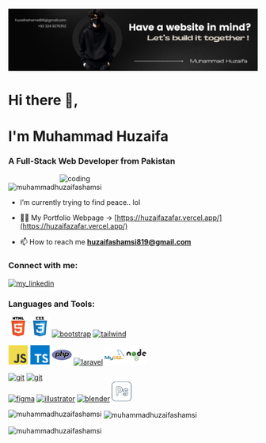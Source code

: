 ![logo](https://github.com/MuhammadHuzaifaShamsi/MuhammadHuzaifaShamsi/blob/main/LI_Banner.png) 

<h1 align="left">Hi there 👋,</h1>
<h1 align="left">I'm Muhammad Huzaifa</h1>
<h3 align="left">A Full-Stack Web Developer from Pakistan</h3>

<img align="right" alt="coding" width="400" src="https://miro.medium.com/v2/resize:fit:1358/1*zVnWJtyGOX_kUIDm6ccCfQ.gif">

<p align="left"> <img src="https://komarev.com/ghpvc/?username=muhammadhuzaifashamsi&label=Profile%20views&color=0e75b6&style=flat" alt="muhammadhuzaifashamsi" /> </p>

- I’m currently trying to find peace.. lol

- 👨‍💻 My Portfolio Webpage -> [https://huzaifazafar.vercel.app/](https://huzaifazafar.vercel.app/)

- 📫 How to reach me **huzaifashamsi819@gmail.com**

<h3 align="left">Connect with me:</h3>
<p align="left">
<a href="https://linkedin.com/in/huzaifazafars" target="_blank"><img align="center" src="https://raw.githubusercontent.com/rahuldkjain/github-profile-readme-generator/master/src/images/icons/Social/linked-in-alt.svg" alt="my_linkedin" height="30" width="40" /></a>
</p>

<h3 align="left">Languages and Tools:</h3>

<a href="https://www.w3.org/html/" target="_blank" rel="noreferrer"> <img src="https://raw.githubusercontent.com/devicons/devicon/master/icons/html5/html5-original-wordmark.svg" alt="html5" width="40" height="40"></a> <a href="https://www.w3schools.com/css/" target="_blank" rel="noreferrer"> <img src="https://raw.githubusercontent.com/devicons/devicon/master/icons/css3/css3-original-wordmark.svg" alt="css3" width="40" height="40"></a> <a href="https://getbootstrap.com" target="_blank" rel="noreferrer"> <img src="https://www.vectorlogo.zone/logos/getbootstrap/getbootstrap-icon.svg" alt="bootstrap" width="40" height="40"></a> <a href="https://tailwindcss.com/" target="_blank" rel="noreferrer"> <img src="https://www.vectorlogo.zone/logos/tailwindcss/tailwindcss-icon.svg" alt="tailwind" width="40" height="40"></a> 

<a href="https://developer.mozilla.org/en-US/docs/Web/JavaScript" target="_blank" rel="noreferrer"> <img src="https://raw.githubusercontent.com/devicons/devicon/master/icons/javascript/javascript-original.svg" alt="javascript" width="40" height="40"></a> <a href="https://www.typescriptlang.org/" target="_blank" rel="noreferrer"> <img src="https://raw.githubusercontent.com/devicons/devicon/master/icons/typescript/typescript-original.svg" alt="typescript" width="40" height="40"></a> <a href="https://www.php.net" target="_blank" rel="noreferrer"> <img src="https://raw.githubusercontent.com/devicons/devicon/master/icons/php/php-original.svg" alt="php" width="40" height="40"></a> <a href="[https://laravel.com/](https://laravel.com/)" target="_blank" rel="noreferrer"> <img src="https://www.vectorlogo.zone/logos/laravel/laravel-icon.svg" alt="laravel" width="40" height="40"></a> <a href="https://www.mysql.com/" target="_blank" rel="noreferrer"> <img src="https://raw.githubusercontent.com/devicons/devicon/master/icons/mysql/mysql-original-wordmark.svg" alt="mysql" width="40" height="40"></a> <a href="https://nodejs.org" target="_blank" rel="noreferrer"> <img src="https://raw.githubusercontent.com/devicons/devicon/master/icons/nodejs/nodejs-original-wordmark.svg" alt="nodejs" width="40" height="40"></a> 

<a href="https://git-scm.com/" target="_blank" rel="noreferrer"> <img src="https://www.vectorlogo.zone/logos/git-scm/git-scm-icon.svg" alt="git" width="40" height="40"></a>  <a href="https://npm-scm.com/" target="_blank" rel="noreferrer"> <img src="https://www.vectorlogo.zone/logos/npmjs/npmjs-ar21.svg" alt="git" width="40" height="40"></a>  
<a href="https://www.figma.com/" target="_blank" rel="noreferrer"> <img src="https://www.vectorlogo.zone/logos/figma/figma-icon.svg" alt="figma" width="40" height="40"></a> <a href="https://www.adobe.com/in/products/illustrator.html" target="_blank" rel="noreferrer"> <img src="https://www.vectorlogo.zone/logos/adobe_illustrator/adobe_illustrator-icon.svg" alt="illustrator" width="40" height="40"></a> <a href="https://www.blender.org/" target="_blank" rel="noreferrer"> <img src="https://download.blender.org/branding/community/blender_community_badge_white.svg" alt="blender" width="40" height="40"></a> <a href="https://www.photoshop.com/en" target="_blank" rel="noreferrer"> <img src="https://raw.githubusercontent.com/devicons/devicon/master/icons/photoshop/photoshop-line.svg" alt="photoshop" width="40" height="40"></a>

<p><img align="left" src="https://github-readme-stats.vercel.app/api/top-langs?username=muhammadhuzaifashamsi&show_icons=true&locale=en&layout=compact" alt="muhammadhuzaifashamsi" /></p>

<p>&nbsp;<img align="center" src="https://github-readme-stats.vercel.app/api?username=muhammadhuzaifashamsi&show_icons=true&locale=en" alt="muhammadhuzaifashamsi" /></p>

<p><img align="center" src="https://github-readme-streak-stats.herokuapp.com/?user=muhammadhuzaifashamsi&" alt="muhammadhuzaifashamsi" /></p>
